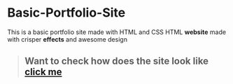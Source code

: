 # Basic-Portfolio-Site
This is a basic portfolio site made with HTML and CSS
HTML **website** made with crisper **effects** and awesome design

> ## Want to check how does the site look like [**click me**](https://himanshu12345yadav.github.io/basic-portfolio-site/Home.html)
